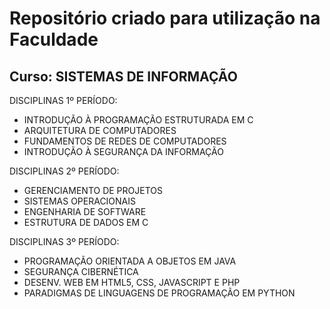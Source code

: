 # Repositório criado para utilização na Faculdade
## Curso: SISTEMAS DE INFORMAÇÃO

DISCIPLINAS 1º PERÍODO:
- INTRODUÇÃO À PROGRAMAÇÃO ESTRUTURADA EM C
- ARQUITETURA DE COMPUTADORES
- FUNDAMENTOS DE REDES DE COMPUTADORES
- INTRODUÇÃO À SEGURANÇA DA INFORMAÇÃO

DISCIPLINAS 2º PERÍODO: 
- GERENCIAMENTO DE PROJETOS
- SISTEMAS OPERACIONAIS	
- ENGENHARIA DE SOFTWARE	
- ESTRUTURA DE DADOS EM C	

DISCIPLINAS 3º PERÍODO:
- PROGRAMAÇÃO ORIENTADA A OBJETOS EM JAVA
- SEGURANÇA CIBERNÉTICA	
- DESENV. WEB EM HTML5, CSS, JAVASCRIPT E PHP	
- PARADIGMAS DE LINGUAGENS DE PROGRAMAÇÃO EM PYTHON	
  
  
  
